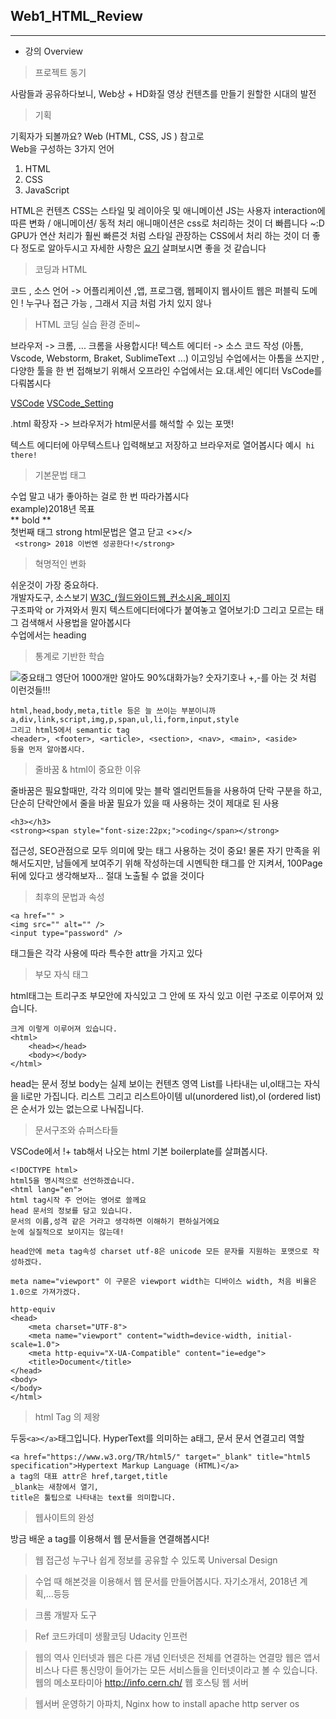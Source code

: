 ## Web1_HTML_Review
---

* 강의 Overview
> 프로젝트 동기

사람들과 공유하다보니,
 Web상 + HD화질 영상 컨텐츠를 만들기 원할한 시대의 발전

> 기획

기획자가 되볼까요?
Web (HTML, CSS, JS )
참고로</br>
Web을 구성하는 3가지 언어

 1. HTML
 1. CSS
 1. JavaScript

HTML은 컨텐츠
CSS는 스타일 및 레이아웃 및 애니메이션
JS는 사용자 interaction에 따른 변화 / 애니메이션/ 동적 처리
애니매이션은 css로 처리하는 것이 더 빠릅니다 ~:D
GPU가 연산 처리가 훨씬 빠른것 처럼 스타일 관장하는 CSS에서 처리 하는 것이 더 좋다 정도로 알아두시고 자세한 사항은
[요기](https://www.html5rocks.com/ko/tutorials/speed/high-performance-animations/)
살펴보시면 좋을 것 같습니다

> 코딩과 HTML

코드 , 소스 언어 -> 어플리케이션 ,앱, 프로그램, 웹페이지 웹사이트
웹은 퍼블릭 도메인 !
누구나 접근 가능 , 그래서 지금 처럼 가치 있지 않나

> HTML 코딩 실습 환경 준비~

브라우저 -> 크롬, ... 크롬을 사용합시다!
텍스트 에디터 -> 소스 코드 작성
(아톰, Vscode, Webstorm, Braket, SublimeText ...)
이고잉님 수업에서는 아톰을 쓰지만 , 다양한 툴을 한 번 접해보기 위해서
오프라인 수업에서는 요.대.세인 에디터 VsCode를 다뤄봅시다 

[VSCode](https://code.visualstudio.com/)
[VSCode_Setting](VSCodeSetting.md)

.html 확장자 -> 브라우저가 html문서를 해석할 수 있는 포맷!

텍스트 에디터에 아무텍스트나 입력해보고 저장하고 브라우저로 열어봅시다 예시```
hi there!```

> 기본문법 태그

수업 말고 내가 좋아하는 걸로 한 번 따라가봅시다</br>
example)2018년 목표</br>
** bold **</br>
첫번째 태그 strong html문법은 열고 닫고 <></></br>```
<strong> 2018 이번엔 성공한다!</strong>```

> 혁명적인 변화

쉬운것이 가장 중요하다. </br>
개발자도구, 소스보기 [W3C_(월드와이드웹_컨소시옴_페이지](https://www.w3.org/)</br>
구조파악 or
가져와서 뭔지 텍스트에디터에다가 붙여놓고 열어보기:D
그리고 모르는 태그 검색해서 사용법을 알아봅시다</br>
수업에서는 heading

> 통계로 기반한 학습

![중요태그](https://s3-ap-northeast-2.amazonaws.com/opentutorials-user-file/module/3135/7624.png)
영단어 1000개만 알아도 90%대화가능?
숫자기호나 +,-를 아는 것 처럼 이런것들!!!
```
html,head,body,meta,title 등은 늘 쓰이는 부분이니까
a,div,link,script,img,p,span,ul,li,form,input,style 
그리고 html5에서 semantic tag
<header>, <footer>, <article>, <section>, <nav>, <main>, <aside>
등을 먼저 알아봅시다.

```

> 줄바꿈 & html이 중요한 이유

줄바꿈은 필요할때만, 각각 의미에 맞는 블락 엘리먼트들을 사용하여 단락 구분을 하고, 단순히 단락안에서 줄을 바꿀 필요가 있을 때 사용하는 것이 제대로 된 사용
```
<h3></h3>
<strong><span style="font-size:22px;">coding</span></strong>
```
접근성, SEO관점으로 모두 의미에 맞는 태그 사용하는 것이 중요!
물론 자기 만족을 위해서도지만, 남들에게 보여주기 위해 작성하는데 시멘틱한 태그를 안 지켜서, 100Page뒤에 있다고 생각해보자... 절대 노출될 수 없을 것이다

> 최후의 문법과 속성

```
<a href="" >
<img src="" alt="" />
<input type="password" />
```
태그들은 각각 사용에 따라 특수한 attr을 가지고 있다

> 부모 자식 태그

html태그는 트리구조 부모안에 자식있고 그 안에 또 자식 있고 이런 구조로 이루어져 있습니다.
```
크게 이렇게 이루어져 있습니다.
<html>
    <head></head>
    <body></body>
</html>
```
head는 문서 정보 body는 실제 보이는 컨텐츠 영역
List를 나타내는 ul,ol태그는 자식을 li로만 가집니다.
리스트 그리고 리스트아이템
ul(unordered list),ol (ordered list)은 순서가 있는 없는으로 나눠집니다.

> 문서구조와 슈퍼스타들

VSCode에서 !+ tab해서 나오는 html 기본 boilerplate를 살펴봅시다.
```
<!DOCTYPE html>
html5을 명시적으로 선언하겠습니다.
<html lang="en">
html tag시작 주 언어는 영어로 쓸께요
head 문서의 정보를 담고 있습니다.
문서의 이름,성격 같은 거라고 생각하면 이해하기 편하실거에요 
눈에 실질적으로 보이지는 않는데!

head안에 meta tag속성 charset utf-8은 unicode 모든 문자를 지원하는 포맷으로 작성하겠다.

meta name="viewport" 이 구문은 viewport width는 디바이스 width, 처음 비율은 1.0으로 가져가겠다.

http-equiv
<head>
    <meta charset="UTF-8">
    <meta name="viewport" content="width=device-width, initial-scale=1.0">
    <meta http-equiv="X-UA-Compatible" content="ie=edge">
    <title>Document</title>
</head>
<body>
</body>
</html>

```
> html Tag 의 제왕

두둥```<a></a>```태그입니다.
HyperText를 의미하는 a태그, 문서 문서 연결고리 역할
```
<a href="https://www.w3.org/TR/html5/" target="_blank" title="html5 specification">Hypertext Markup Language (HTML)</a>
a tag의 대표 attr은 href,target,title
_blank는 새창에서 열기,
title은 툴팁으로 나타내는 text를 의미합니다.
``` 

> 웹사이트의 완성

방금 배운 a tag를 이용해서 웹 문서들을 연결해봅시다!

> 웹 접근성
누구나 쉽게 정보를 공유할 수 있도록 Universal Design

> 수업 때 해본것을 이용해서 웹 문서를 만들어봅시다.
자기소개서, 2018년 계획,...등등

> 크롬 개발자 도구 

> Ref
코드카데미 
생활코딩 
Udacity 
인프런 

> 웹의 역사 
인터넷과 웹은 다른 개념 
인터넷은 전체를 연결하는 연결망 
웹은 앱서비스나 다른 통신망이 들어가는 모든 서비스들을 인터넷이라고 볼 수 있습니다.
웹의 메소포타미아 
http://info.cern.ch/
웹 호스팅
웹 서버

>  웹서버 운영하기
아파치, Nginx
how to install apache http server os
